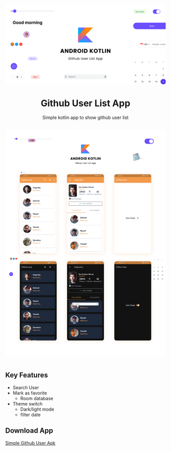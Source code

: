 ![heading](/blob/heading.png)


<h1 align="center">Github User List App</h1>
<p align="center">Simple kotlin app to show github user list</p>

&nbsp;
![heading](/blob/mockup.png)
&nbsp;

## Key Features

* Search User
* Mark as favorite
  * Room database
* Theme switch
  * Dark/light mode
  * filter date
&nbsp;

## Download App

[Simple Github User Apk](/blob/github_user.apk)
&nbsp;